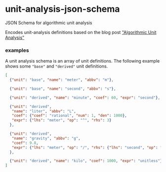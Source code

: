 # unit-analysis-json-schema
JSON Schema for algorithmic unit analysis

Encodes unit-analysis definitions based on the blog post
["Algorithmic Unit Analysis"](http://erikerlandson.github.io/blog/2019/05/03/algorithmic-unit-analysis/)

### examples
A unit analysis schema is an array of unit definitions.
The following example shows some `"base"` and `"derived"` unit definitions.
```json
[
  {"unit": "base", "name": "meter", "abbv": "m"},

  {"unit": "base", "name": "second", "abbv": "s"},

  {"unit": "derived", "name": "minute", "coef": 60, "expr": "second"},

  {"unit": "derived",
   "name": "liter", "abbv": "L",
   "coef": {"coef": "rational", "num": 1, "den": 1000},
   "expr": {"lhs": "meter", "op": "^", "rhs": 3}
  },

  {"unit": "derived",
   "name": "gravity", "abbv": "g",
   "coef": 9.8,
   "expr": {"lhs": "meter", "op": "/", "rhs": {"lhs": "second", "op": "^", "rhs": 2}}
  },

  {"unit": "derived", "name": "kilo", "coef": 1000, "expr": "unitless"}
]
```
